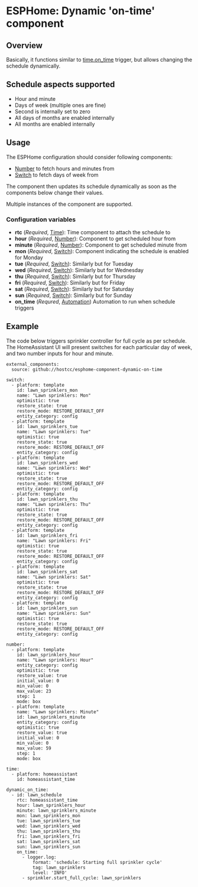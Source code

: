 # ESPHome: Dynamic 'on-time' component

## Overview
Basically, it functions similar to
[time.on_time](https://esphome.io/components/time/index.html#on-time-trigger)
trigger, but allows changing the schedule dynamically.

## Schedule aspects supported

* Hour and minute
* Days of week (multiple ones are fine)
* Second is internally set to zero
* All days of months are enabled internally
* All months are enabled internally

## Usage

The ESPHome configuration should consider following components:
- [Number](https://esphome.io/index.html#number-components) to fetch hours and minutes from
- [Switch](https://esphome.io/index.html#switch-components) to fetch days of week from

The component then updates its schedule dynamically as soon as the components
below change their values.

Multiple instances of the component are supported.

### Configuration variables

* **rtc** (*Required*, [Time](https://esphome.io/components/time/index.html)): Time component to attach the schedule to
* **hour** (*Required*, [Number](https://esphome.io/index.html#number-components)): Component to get scheduled hour from
* **minute** (*Required*, [Number](https://esphome.io/index.html#number-components)): Component to get scheduled minute from
* **mon** (*Required*, [Switch](https://esphome.io/index.html#switch-components)): Component indicating the schedule is enabled for Monday
* **tue** (*Required*, [Switch](https://esphome.io/index.html#switch-components)): Similarly but for Tuesday
* **wed** (*Required*, [Switch](https://esphome.io/index.html#switch-components)): Similarly but for Wednesday
* **thu** (*Required*, [Switch](https://esphome.io/index.html#switch-components)): Similarly but for Thursday
* **fri** (*Required*, [Switch](https://esphome.io/index.html#switch-components)): Similarly but for Friday
* **sat** (*Required*, [Switch](https://esphome.io/index.html#switch-components)): Similarly but for Saturday
* **sun** (*Required*, [Switch](https://esphome.io/index.html#switch-components)): Similarly but for Sunday
* **on_time** (*Requred*, [Automation](https://esphome.io/guides/automations.html#automation)) Automation to run when schedule triggers

## Example

The code below triggers sprinkler controller for full cycle as per schedule.
The HomeAssistant UI will present switches for each particular day of week, and
two number inputs for hour and minute.

```
external_components:
  source: github://hostcc/esphome-component-dynamic-on-time

switch:
  - platform: template
    id: lawn_sprinklers_mon
    name: "Lawn sprinklers: Mon"
    optimistic: true
    restore_state: true
    restore_mode: RESTORE_DEFAULT_OFF
    entity_category: config
  - platform: template
    id: lawn_sprinklers_tue
    name: "Lawn sprinklers: Tue"
    optimistic: true
    restore_state: true
    restore_mode: RESTORE_DEFAULT_OFF
    entity_category: config
  - platform: template
    id: lawn_sprinklers_wed
    name: "Lawn sprinklers: Wed"
    optimistic: true
    restore_state: true
    restore_mode: RESTORE_DEFAULT_OFF
    entity_category: config
  - platform: template
    id: lawn_sprinklers_thu
    name: "Lawn sprinklers: Thu"
    optimistic: true
    restore_state: true
    restore_mode: RESTORE_DEFAULT_OFF
    entity_category: config
  - platform: template
    id: lawn_sprinklers_fri
    name: "Lawn sprinklers: Fri"
    optimistic: true
    restore_state: true
    restore_mode: RESTORE_DEFAULT_OFF
    entity_category: config
  - platform: template
    id: lawn_sprinklers_sat
    name: "Lawn sprinklers: Sat"
    optimistic: true
    restore_state: true
    restore_mode: RESTORE_DEFAULT_OFF
    entity_category: config
  - platform: template
    id: lawn_sprinklers_sun
    name: "Lawn sprinklers: Sun"
    optimistic: true
    restore_state: true
    restore_mode: RESTORE_DEFAULT_OFF
    entity_category: config

number:
  - platform: template
    id: lawn_sprinklers_hour
    name: "Lawn sprinklers: Hour"
    entity_category: config
    optimistic: true
    restore_value: true
    initial_value: 0
    min_value: 0
    max_value: 23
    step: 1
    mode: box
  - platform: template
    name: "Lawn sprinklers: Minute"
    id: lawn_sprinklers_minute
    entity_category: config
    optimistic: true
    restore_value: true
    initial_value: 0
    min_value: 0
    max_value: 59
    step: 1
    mode: box

time:
  - platform: homeassistant
    id: homeassistant_time

dynamic_on_time:
  - id: lawn_schedule
    rtc: homeassistant_time
    hour: lawn_sprinklers_hour
    minute: lawn_sprinklers_minute
    mon: lawn_sprinklers_mon
    tue: lawn_sprinklers_tue
    wed: lawn_sprinklers_wed
    thu: lawn_sprinklers_thu
    fri: lawn_sprinklers_fri
    sat: lawn_sprinklers_sat
    sun: lawn_sprinklers_sun
    on_time:
      - logger.log:
          format: 'schedule: Starting full sprinkler cycle'
          tag: lawn_sprinklers
          level: 'INFO'
      - sprinkler.start_full_cycle: lawn_sprinklers
```

